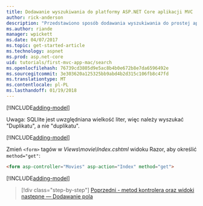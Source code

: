 ```yaml
---
title: Dodawanie wyszukiwania do platformy ASP.NET Core aplikacji MVC
author: rick-anderson
description: "Przedstawiono sposób dodawania wyszukiwania do prostej aplikacji platformy ASP.NET Core MVC"
ms.author: riande
manager: wpickett
ms.date: 04/07/2017
ms.topic: get-started-article
ms.technology: aspnet
ms.prod: asp.net-core
uid: tutorials/first-mvc-app-mac/search
ms.openlocfilehash: 76739cd3805d9e5ac8b4b0e672b8e7da6596492e
ms.sourcegitcommit: 3e303620a125325bb9abd4b2d315c106fb8c47fd
ms.translationtype: MT
ms.contentlocale: pl-PL
ms.lasthandoff: 01/19/2018
---
```

[!INCLUDE[adding-model](../../includes/mvc-intro/search1.md)]

Uwaga: SQLlite jest uwzględniana wielkość liter, więc należy wyszukać "Duplikatu", a nie "duplikatu".

[!INCLUDE[adding-model](../../includes/mvc-intro/search2.md)]

Zmień `<form>` tagów w *Views\movie\Index.cshtml* widoku Razor, aby określić `method="get"`:

```html
<form asp-controller="Movies" asp-action="Index" method="get">
```

[!INCLUDE[adding-model](../../includes/mvc-intro/search3.md)]

>[!div class="step-by-step"]
[Poprzedni - metod kontrolera oraz widoki](controller-methods-views.md)
[następne — Dodawanie pola](new-field.md)
